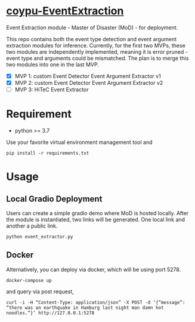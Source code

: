 # [coypu-EventExtraction](https://github.com/semantic-systems/coypu-ESG-event-detector)
Event Extraction module - Master of Disaster (MoD) - for deployment.

This repo contains both the event type detection and event argument extraction modules for inference. Currently, for the first two MVPs, these two modules are independently implemented, meaning it is error pruned - event type and arguments could be mismatched. 
The plan is to merge this two modules into one in the last MVP.

- [x] MVP 1: custom Event Detector Event Argument Extractor v1
- [x] MVP 2: custom Event Detector Event Argument Extractor v2
- [ ] MVP 3: HiTeC Event Extractor

# Requirement
- python >= 3.7

Use your favorite virtual environment management tool and 
```
pip install -r requirements.txt
```

# Usage

## Local Gradio Deployment
Users can create a simple gradio demo where MoD is hosted locally. After the module is instantiated, two links will be generated.
One local link and another a public link. 
```
python event_extractor.py 
```

## Docker
Alternatively, you can deploy via docker, which will be using port 5278. 
```
docker-compose up
```

and query via post request,
```
curl -i -H “Content-Type: application/json” -X POST -d ‘{“message”: “there was an earthquake in Hamburg last night man damn hot noodles.“}’ http://127.0.0.1:5278
```

